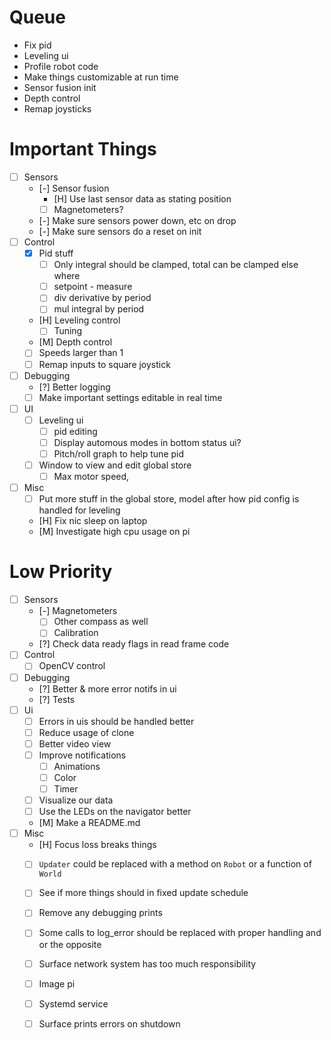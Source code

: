 # Queue

- Fix pid
- Leveling ui
- Profile robot code
- Make things customizable at run time
- Sensor fusion init
- Depth control
- Remap joysticks

# Important Things

- [ ] Sensors
  - [-] Sensor fusion
    - [H] Use last sensor data as stating position
    - [ ] Magnetometers?
  - [-] Make sure sensors power down, etc on drop
  - [-] Make sure sensors do a reset on init
- [ ] Control
  - [x] Pid stuff
    - [ ] Only integral should be clamped, total can be clamped else where
    - [ ] setpoint - measure
    - [ ] div derivative by period
    - [ ] mul integral by period
  - [H] Leveling control
    - [ ] Tuning
  - [M] Depth control
  - [ ] Speeds larger than 1
  - [ ] Remap inputs to square joystick
- [ ] Debugging
  - [?] Better logging
  - [ ] Make important settings editable in real time
- [ ] UI
  - [ ] Leveling ui
    - [ ] pid editing
    - [ ] Display automous modes in bottom status ui?
    - [ ] Pitch/roll graph to help tune pid
  - [ ] Window to view and edit global store
    - [ ] Max motor speed, 
- [ ] Misc
  - [ ] Put more stuff in the global store, model after how pid config is handled for leveling
  - [H] Fix nic sleep on laptop
  - [M] Investigate high cpu usage on pi

# Low Priority

- [ ] Sensors
  - [-] Magnetometers
    - [ ] Other compass as well
    - [ ] Calibration
  - [?] Check data ready flags in read frame code
- [ ] Control
  - [ ] OpenCV control
- [ ] Debugging
  - [?] Better & more error notifs in ui
  - [?] Tests
- [ ] Ui
  - [ ] Errors in uis should be handled better
  - [ ] Reduce usage of clone
  - [ ] Better video view
  - [ ] Improve notifications
    - [ ] Animations
    - [ ] Color
    - [ ] Timer
  - [ ] Visualize our data
  - [ ] Use the LEDs on the navigator better
  - [M] Make a README.md
- [ ] Misc
  - [H] Focus loss breaks things
  - [ ] `Updater` could be replaced with a method on `Robot` or a function of `World`
  - [ ] See if more things should in fixed update schedule
  - [ ] Remove any debugging prints
  - [ ] Some calls to log_error should be replaced with proper handling and or the opposite
  - [ ] Surface network system has too much responsibility
  - [ ] Image pi
  - [ ] Systemd service
  - [ ] Surface prints errors on shutdown

